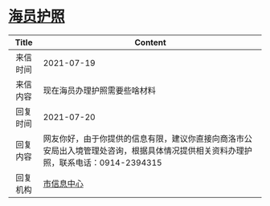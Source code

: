 # <a href="http://www.shangluo.gov.cn/zmhd/ldxxxx.jsp?urltype=leadermail.LeaderMailContentUrl&wbtreeid=1112&leadermailid=7534">海员护照</a>
|Title|Content|
|:---:|---|
|来信时间|2021-07-19|
|来信内容|现在海员办理护照需要些啥材料|
|回复时间|2021-07-20|
|回复内容|网友你好，由于你提供的信息有限，建议你直接向商洛市公安局出入境管理处咨询，根据具体情况提供相关资料办理护照，联系电话：0914-2394315|
|回复机构|<a href="../../categories/agencies/市信息中心.md">市信息中心</a>|
